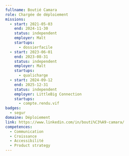 ```yaml
---
fullname: Boutié Camara
role: Chargée de déploiement
missions:
  - start: 2021-05-03
    end: 2024-11-30
    status: independent
    employer: Malt
    startups:
      - dossierfacile
  - start: 2023-06-01
    end: 2023-08-31
    status: independent
    employer: Malt
    startups:
      - qualicharge
  - start: 2024-09-12
    end: 2025-12-31
    status: independent
    employer: LittleBig Connection
    startups:
      - compte.rendu.vif
badges:
  - segur
domaine: Déploiement
link: https://www.linkedin.com/in/bouti%C3%A9-camara/
competences:
  - Communication
  - Croissance
  - Accessibilité
  - Product strategy
---
```

